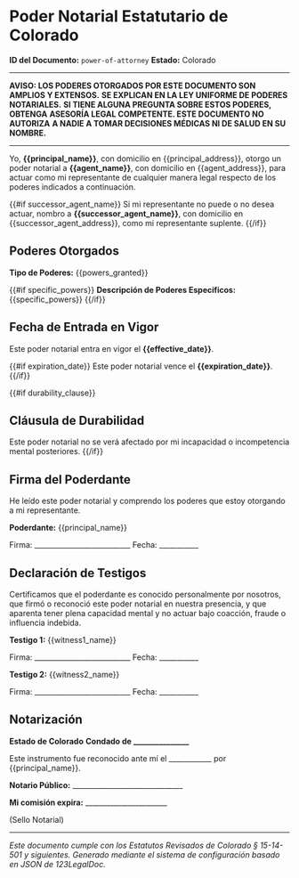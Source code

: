 # Poder Notarial Estatutario de Colorado

**ID del Documento:** `power-of-attorney`
**Estado:** Colorado

---

**AVISO: LOS PODERES OTORGADOS POR ESTE DOCUMENTO SON AMPLIOS Y EXTENSOS.**
**SE EXPLICAN EN LA LEY UNIFORME DE PODERES NOTARIALES.**
**SI TIENE ALGUNA PREGUNTA SOBRE ESTOS PODERES, OBTENGA**
**ASESORÍA LEGAL COMPETENTE. ESTE DOCUMENTO NO AUTORIZA**
**A NADIE A TOMAR DECISIONES MÉDICAS NI DE SALUD EN SU NOMBRE.**

---

Yo, **{{principal_name}}**, con domicilio en {{principal_address}}, otorgo un poder notarial a **{{agent_name}}**, con domicilio en {{agent_address}}, para actuar como mi representante de cualquier manera legal respecto de los poderes indicados a continuación.

{{#if successor_agent_name}}
Si mi representante no puede o no desea actuar, nombro a **{{successor_agent_name}}**, con domicilio en {{successor_agent_address}}, como mi representante suplente.
{{/if}}

## Poderes Otorgados

**Tipo de Poderes:** {{powers_granted}}

{{#if specific_powers}}
**Descripción de Poderes Específicos:**
{{specific_powers}}
{{/if}}

## Fecha de Entrada en Vigor

Este poder notarial entra en vigor el **{{effective_date}}**.

{{#if expiration_date}}
Este poder notarial vence el **{{expiration_date}}**.
{{/if}}

{{#if durability_clause}}
## Cláusula de Durabilidad

Este poder notarial no se verá afectado por mi incapacidad o incompetencia mental posteriores.
{{/if}}

## Firma del Poderdante

He leído este poder notarial y comprendo los poderes que estoy otorgando a mi representante.

**Poderdante:** {{principal_name}}

Firma: ___________________________ Fecha: ___________

## Declaración de Testigos

Certificamos que el poderdante es conocido personalmente por nosotros, que firmó o reconoció este poder notarial en nuestra presencia, y que aparenta tener plena capacidad mental y no actuar bajo coacción, fraude o influencia indebida.

**Testigo 1:** {{witness1_name}}

Firma: ___________________________ Fecha: ___________

**Testigo 2:** {{witness2_name}}

Firma: ___________________________ Fecha: ___________

## Notarización

**Estado de Colorado**
**Condado de _______________**

Este instrumento fue reconocido ante mí el ____________ por {{principal_name}}.

**Notario Público:** _______________________________

**Mi comisión expira:** _______________________

(Sello Notarial)

---

*Este documento cumple con los Estatutos Revisados de Colorado § 15-14-501 y siguientes.*
*Generado mediante el sistema de configuración basado en JSON de 123LegalDoc.*
